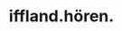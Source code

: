 ---
title: "iffland.hören."
url: /karlsruhe/iffland-hoeren-schneidemuehler-strasse/
shop: Hörgeräte
---